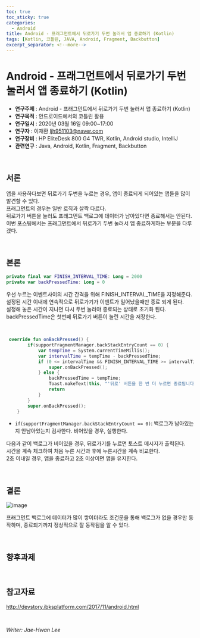 ```yaml
---
toc: true
toc_sticky: true
categories:
  - Android
title: Android - 프래그먼트에서 뒤로가기 두번 눌러서 앱 종료하기 (Kotlin)
tags: [Kotlin, 코틀린, JAVA, Android, Fragment, Backbutton]
excerpt_separator: <!--more-->
---
```


# Android - 프래그먼트에서 뒤로가기 두번 눌러서 앱 종료하기 (Kotlin)
<!--more-->
* **연구주제** : Android - 프래그먼트에서 뒤로가기 두번 눌러서 앱 종료하기 (Kotlin)
* **연구목적** : 안드로이드에서의 코틀린 활용
* **연구일시** : 2020년 03월 16일 09:00~17:00
* **연구자** : 이재환 <ljh951103@naver.com>
* **연구장비** : HP EliteDesk 800 G4 TWR, Kotlin, Android studio, IntelliJ
* **관련연구** : Java, Android, Kotlin, Fragment, Backbutton

<br>

## 서론

앱을 사용하다보면 뒤로가기 두번을 누르는 경우, 앱이 종료되게 되어있는 앱들을 많이 발견할 수 있다.  
프래그먼트의 경우는 일반 로직과 살짝 다르다.  
뒤로가기 버튼을 눌러도 프래그먼트 백로그에 데이터가 남아있다면 종료해서는 안된다.  
이번 포스팅에서는 프래그먼트에서 뒤로가기 두번 눌러서 앱 종료하게하는 부분을 다루겠다.

<br>

## 본론
   
````kotlin
private final var FINISH_INTERVAL_TIME: Long = 2000
private var backPressedTime: Long = 0
````

우선 누르는 이벤트사이의 시간 간격을 위해 FINISH_INTERVAL_TIME을 지정해준다.  
설정된 시간 이내에 연속적으로 뒤로가기가 이벤트가 일어났을때만 종료 되게 된다.  
설정해 놓은 시간이 지나면 다시 두번 눌러야 종료되는 상태로 초기화 된다.  
backPressedTime은 첫번째 뒤로가기 버튼이 눌린 시간을 저장한다.  

<br>

````kotlin
 override fun onBackPressed() {
        if(supportFragmentManager.backStackEntryCount == 0) {
            var tempTime = System.currentTimeMillis();
            var intervalTime = tempTime - backPressedTime;
            if (0 <= intervalTime && FINISH_INTERVAL_TIME >= intervalTime) {
                super.onBackPressed();
            } else {
                backPressedTime = tempTime;
                Toast.makeText(this, "'뒤로' 버튼을 한 번 더 누르면 종료됩니다.", Toast.LENGTH_SHORT).show();
                return
            }
        }
        super.onBackPressed();
    }
````

- `if(supportFragmentManager.backStackEntryCount == 0)`: 백로그가 남아있는지 안남아있는지 검사한다. 비어있을 경우, 실행한다.

다음과 같이 백로그가 비어있을 경우, 뒤로가기를 누르면 토스트 메시지가 출력된다.  
시간을 계속 체크하여 처음 누른 시간과 후에 누른시간을 계속 비교한다.  
2초 이내일 경우, 앱을 종료하고 2초 이상이면 앱을 유지한다.

<br>
   
## 결론

![image](https://user-images.githubusercontent.com/57826388/76140402-7490cc80-609d-11ea-8eda-d43fc1720f05.png)

프래그먼트 백로그에 데이터가 많이 쌓이더라도 조건문을 통해 백로그가 없을 경우만 동작하며, 종료되기까지 정상적으로 잘 동작됨을 알 수 있다.

<br>

## 향후과제

<br>

## 참고자료

<http://devstory.ibksplatform.com/2017/11/android.html>  

<br>

*Writer: Jae-Hwan Lee*